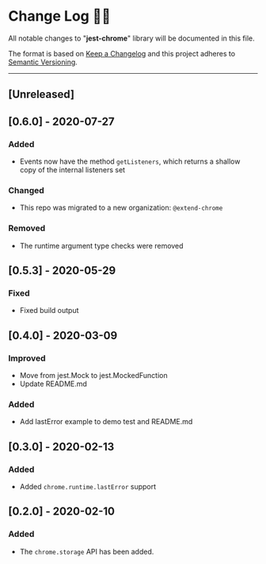 # **Change Log** 📜📝

All notable changes to "**jest-chrome**" library will be
documented in this file.

The format is based on
[Keep a Changelog](https://keepachangelog.com/en/1.0.0/) and this
project adheres to
[Semantic Versioning](https://semver.org/spec/v2.0.0.html).

---

## [Unreleased]

## [**0.6.0**] - 2020-07-27

### Added

- Events now have the method `getListeners`, which returns a
  shallow copy of the internal listeners set

### Changed

- This repo was migrated to a new organization: `@extend-chrome`

### Removed

- The runtime argument type checks were removed

## [**0.5.3**] - 2020-05-29

### Fixed

- Fixed build output

## [**0.4.0**] - 2020-03-09

### Improved

- Move from jest.Mock to jest.MockedFunction
- Update README.md

### Added

- Add lastError example to demo test and README.md

## [**0.3.0**] - 2020-02-13

### Added

- Added `chrome.runtime.lastError` support

## [**0.2.0**] - 2020-02-10

### Added

- The `chrome.storage` API has been added.

